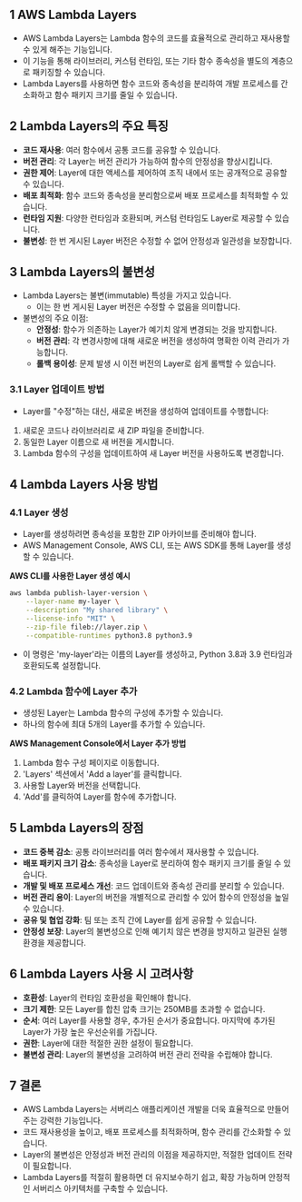## 1 AWS Lambda Layers

- AWS Lambda Layers는 Lambda 함수의 코드를 효율적으로 관리하고 재사용할 수 있게 해주는 기능입니다.
- 이 기능을 통해 라이브러리, 커스텀 런타임, 또는 기타 함수 종속성을 별도의 계층으로 패키징할 수 있습니다.
- Lambda Layers를 사용하면 함수 코드와 종속성을 분리하여 개발 프로세스를 간소화하고 함수 패키지 크기를 줄일 수 있습니다.



## 2 Lambda Layers의 주요 특징

- **코드 재사용**: 여러 함수에서 공통 코드를 공유할 수 있습니다.
- **버전 관리**: 각 Layer는 버전 관리가 가능하여 함수의 안정성을 향상시킵니다.
- **권한 제어**: Layer에 대한 액세스를 제어하여 조직 내에서 또는 공개적으로 공유할 수 있습니다.
- **배포 최적화**: 함수 코드와 종속성을 분리함으로써 배포 프로세스를 최적화할 수 있습니다.
- **런타임 지원**: 다양한 런타임과 호환되며, 커스텀 런타임도 Layer로 제공할 수 있습니다.
- **불변성**: 한 번 게시된 Layer 버전은 수정할 수 없어 안정성과 일관성을 보장합니다.



## 3 Lambda Layers의 불변성

- Lambda Layers는 불변(immutable) 특성을 가지고 있습니다. 
	- 이는 한 번 게시된 Layer 버전은 수정할 수 없음을 의미합니다.
- 불변성의 주요 이점:
	- **안정성**: 함수가 의존하는 Layer가 예기치 않게 변경되는 것을 방지합니다.
	- **버전 관리**: 각 변경사항에 대해 새로운 버전을 생성하여 명확한 이력 관리가 가능합니다.
	- **롤백 용이성**: 문제 발생 시 이전 버전의 Layer로 쉽게 롤백할 수 있습니다.



### 3.1 Layer 업데이트 방법

- Layer를 "수정"하는 대신, 새로운 버전을 생성하여 업데이트를 수행합니다:
1. 새로운 코드나 라이브러리로 새 ZIP 파일을 준비합니다.
2. 동일한 Layer 이름으로 새 버전을 게시합니다.
3. Lambda 함수의 구성을 업데이트하여 새 Layer 버전을 사용하도록 변경합니다.



## 4 Lambda Layers 사용 방법
### 4.1 Layer 생성

- Layer를 생성하려면 종속성을 포함한 ZIP 아카이브를 준비해야 합니다.
- AWS Management Console, AWS CLI, 또는 AWS SDK를 통해 Layer를 생성할 수 있습니다.



**AWS CLI를 사용한 Layer 생성 예시**

```bash
aws lambda publish-layer-version \
    --layer-name my-layer \
    --description "My shared library" \
    --license-info "MIT" \
    --zip-file fileb://layer.zip \
    --compatible-runtimes python3.8 python3.9
```

- 이 명령은 'my-layer'라는 이름의 Layer를 생성하고, Python 3.8과 3.9 런타임과 호환되도록 설정합니다.



### 4.2 Lambda 함수에 Layer 추가

- 생성된 Layer는 Lambda 함수의 구성에 추가할 수 있습니다.
- 하나의 함수에 최대 5개의 Layer를 추가할 수 있습니다.



**AWS Management Console에서 Layer 추가 방법**

1. Lambda 함수 구성 페이지로 이동합니다.
2. 'Layers' 섹션에서 'Add a layer'를 클릭합니다.
3. 사용할 Layer와 버전을 선택합니다.
4. 'Add'를 클릭하여 Layer를 함수에 추가합니다.



## 5 Lambda Layers의 장점

- **코드 중복 감소**: 공통 라이브러리를 여러 함수에서 재사용할 수 있습니다.
- **배포 패키지 크기 감소**: 종속성을 Layer로 분리하여 함수 패키지 크기를 줄일 수 있습니다.
- **개발 및 배포 프로세스 개선**: 코드 업데이트와 종속성 관리를 분리할 수 있습니다.
- **버전 관리 용이**: Layer의 버전을 개별적으로 관리할 수 있어 함수의 안정성을 높일 수 있습니다.
- **공유 및 협업 강화**: 팀 또는 조직 간에 Layer를 쉽게 공유할 수 있습니다.
- **안정성 보장**: Layer의 불변성으로 인해 예기치 않은 변경을 방지하고 일관된 실행 환경을 제공합니다.



## 6 Lambda Layers 사용 시 고려사항

- **호환성**: Layer의 런타임 호환성을 확인해야 합니다.
- **크기 제한**: 모든 Layer를 합친 압축 크기는 250MB를 초과할 수 없습니다.
- **순서**: 여러 Layer를 사용할 경우, 추가된 순서가 중요합니다. 마지막에 추가된 Layer가 가장 높은 우선순위를 가집니다.
- **권한**: Layer에 대한 적절한 권한 설정이 필요합니다.
- **불변성 관리**: Layer의 불변성을 고려하여 버전 관리 전략을 수립해야 합니다.



## 7 결론

- AWS Lambda Layers는 서버리스 애플리케이션 개발을 더욱 효율적으로 만들어주는 강력한 기능입니다.
- 코드 재사용성을 높이고, 배포 프로세스를 최적화하며, 함수 관리를 간소화할 수 있습니다.
- Layer의 불변성은 안정성과 버전 관리의 이점을 제공하지만, 적절한 업데이트 전략이 필요합니다.
- Lambda Layers를 적절히 활용하면 더 유지보수하기 쉽고, 확장 가능하며 안정적인 서버리스 아키텍처를 구축할 수 있습니다.

